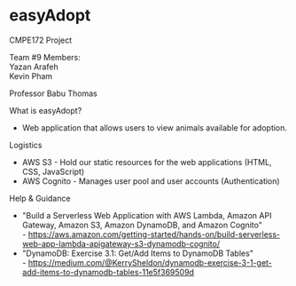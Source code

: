 # easyAdopt

CMPE172 Project

Team #9 Members: <br>
Yazan Arafeh <br>
Kevin Pham <br>

Professor Babu Thomas

What is easyAdopt?
  - Web application that allows users to view animals available for adoption.
  
Logistics 
  - AWS S3 - Hold our static resources for the web applications (HTML, CSS, JavaScript) <br>
  - AWS Cognito - Manages user pool and user accounts (Authentication)
   
Help & Guidance 
  - "Build a Serverless Web Application with AWS Lambda, Amazon API Gateway, Amazon S3, Amazon DynamoDB, and Amazon Cognito" <br>
        - https://aws.amazon.com/getting-started/hands-on/build-serverless-web-app-lambda-apigateway-s3-dynamodb-cognito/ <br>
  - "DynamoDB: Exercise 3.1: Get/Add Items to DynamoDB Tables" <br>
        - https://medium.com/@KerrySheldon/dynamodb-exercise-3-1-get-add-items-to-dynamodb-tables-11e5f369509d <br>
